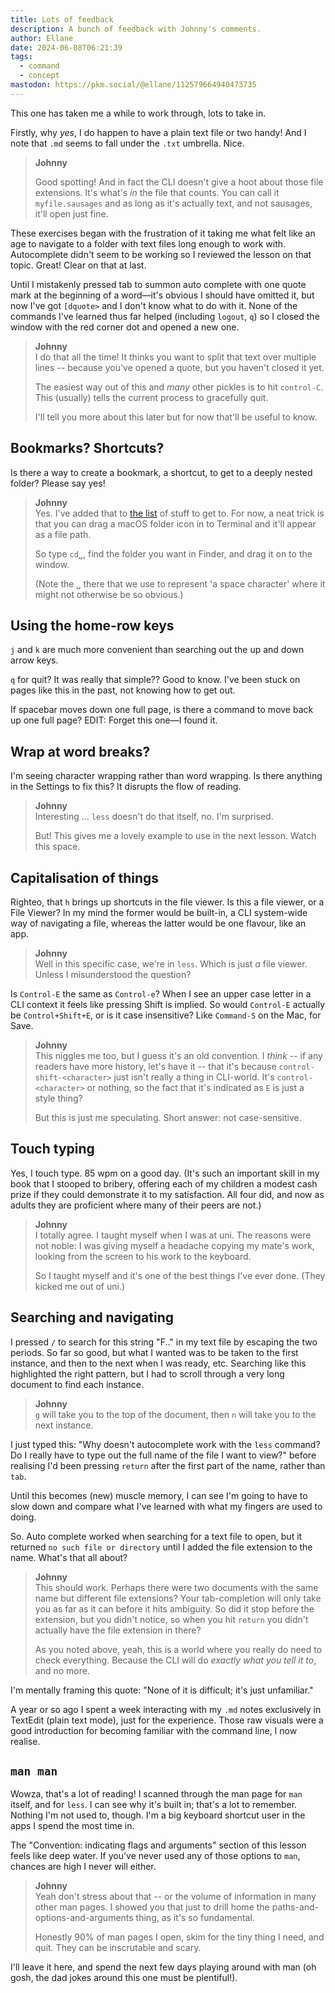 ```yaml
---
title: Lots of feedback
description: A bunch of feedback with Johnny's comments.
author: Ellane
date: 2024-06-08T06:21:39
tags:
  - command
  - concept
mastodon: https://pkm.social/@ellane/112579664940473735
---
```


This one has taken me a while to work through, lots to take in.

Firstly, why _yes_, I do happen to have a plain text file or two handy! And I note that `.md` seems to fall under the `.txt` umbrella. Nice.

> **Johnny**
>
> Good spotting! And in fact the CLI doesn't give a hoot about those file extensions. It's what's _in_ the file that counts. You can call it `myfile.sausages` and as long as it's actually text, and not sausages, it'll open just fine.

These exercises began with the frustration of it taking me what felt like an age to navigate to a folder with text files long enough to work with. Autocomplete didn't seem to be working so I reviewed the lesson on that topic. Great! Clear on that at last.

Until I mistakenly pressed tab to summon auto complete with one quote mark at the beginning of a word—it's obvious I should have omitted it, but now I've got `[dquote>` and I don't know what to do with it. None of the commands I've learned thus far helped (including `logout`, `q`) so I closed the window with the red corner dot and opened a new one.

> **Johnny**  
> I do that all the time! It thinks you want to split that text over multiple lines -- because you've opened a quote, but you haven't closed it yet.
>
> The easiest way out of this and _many_ other pickles is to hit `control-C`. This (usually) tells the current process to gracefully quit.
>
> I'll tell you more about this later but for now that'll be useful to know.

## Bookmarks? Shortcuts?

Is there a way to create a bookmark, a shortcut, to get to a deeply nested folder? Please say yes!

> **Johnny**  
> Yes. I've added that to [the list](/about/#later) of stuff to get to. For now, a neat trick is that you can drag a macOS folder icon in to Terminal and it'll appear as a file path.
>
> So type `cd␣`, find the folder you want in Finder, and drag it on to the window.
>
> (Note the `␣` there that we use to represent 'a space character' where it might not otherwise be so obvious.)

## Using the home-row keys

`j` and `k` are much more convenient than searching out the up and down arrow keys.

`q` for quit? It was really that simple?? Good to know. I've been stuck on pages like this in the past, not knowing how to get out.

If spacebar moves down one full page, is there a command to move back up one full page? EDIT: Forget this one—I found it.

## Wrap at word breaks?

I'm seeing character wrapping rather than word wrapping. Is there anything in the Settings to fix this? It disrupts the flow of reading.

> **Johnny**  
> Interesting ... `less` doesn't do that itself, no. I'm surprised.
>
> But! This gives me a lovely example to use in the next lesson. Watch this space.

## Capitalisation of things

Righteo, that `h` brings up shortcuts in the file viewer. Is this a file viewer, or a File Viewer? In my mind the former would be built-in, a CLI system-wide way of navigating a file, whereas the latter would be one flavour, like an app.

> **Johnny**  
> Well in this specific case, we're in `less`. Which is just _a_ file viewer. Unless I misunderstood the question?

Is `Control-E` the same as `Control-e`? When I see an upper case letter in a CLI context it feels like pressing Shift is implied. So would `Control-E` actually be `Control+Shift+E`, or is it case insensitive? Like `Command-S` on the Mac, for Save.

> **Johnny**  
> This niggles me too, but I guess it's an old convention. I _think_ -- if any readers have more history, let's have it -- that it's because `control-shift-<character>` just isn't really a thing in CLI-world. It's `control-<character>` or nothing, so the fact that it's indicated as `E` is just a style thing?
>
> But this is just me speculating. Short answer: not case-sensitive.

## Touch typing

Yes, I touch type. 85 wpm on a good day. (It's such an important skill in my book that I stooped to bribery, offering each of my children a modest cash prize if they could demonstrate it to my satisfaction. All four did, and now as adults they are proficient where many of their peers are not.)

> **Johnny**  
> I totally agree. I taught myself when I was at uni. The reasons were not noble: I was giving myself a headache copying my mate's work, looking from the screen to his work to the keyboard.
>
> So I taught myself and it's one of the best things I've ever done. (They kicked me out of uni.)

## Searching and navigating

I pressed `/` to search for this string "F.." in my text file by escaping the two periods. So far so good, but what I wanted was to be taken to the first instance, and then to the next when I was ready, etc. Searching like this highlighted the right pattern, but I had to scroll through a very long document to find each instance.

> **Johnny**  
> `g` will take you to the top of the document, then `n` will take you to the next instance.

I just typed this: "Why doesn't autocomplete work with the `less` command? Do I really have to type out the full name of the file I want to view?" before realising I'd been pressing `return` after the first part of the name, rather than `tab`.

Until this becomes (new) muscle memory, I can see I'm going to have to slow down and compare what I've learned with what my fingers are used to doing.

So. Auto complete worked when searching for a text file to open, but it returned `no such file or directory` until I added the file extension to the name. What's that all about?

> **Johnny**  
> This should work. Perhaps there were two documents with the same name but different file extensions? Your tab-completion will only take you as far as it can before it hits ambiguity. So did it stop before the extension, but you didn't notice, so when you hit `return` you didn't actually have the file extension in there?
>
> As you noted above, yeah, this is a world where you really do need to check everything. Because the CLI will do _exactly what you tell it to_, and no more.

I'm mentally framing this quote: "None of it is difficult; it's just unfamiliar."

A year or so ago I spent a week interacting with my `.md` notes exclusively in TextEdit (plain text mode), just for the experience. Those raw visuals were a good introduction for becoming familiar with the command line, I now realise.

## `man man`

Wowza, that's a lot of reading! I scanned through the man page for `man` itself, and for `less`. I can see why it's built in; that's a lot to remember. Nothing I'm not used to, though. I'm a big keyboard shortcut user in the apps I spend the most time in.

The "Convention: indicating flags and arguments" section of this lesson feels like deep water. If you've never used any of those options to `man`, chances are high I never will either.

> **Johnny**  
> Yeah don't stress about that -- or the volume of information in many other man pages. I showed you that just to drill home the paths-and-options-and-arguments thing, as it's so fundamental.
>
> Honestly 90% of man pages I open, skim for the tiny thing I need, and quit. They can be inscrutable and scary.

I'll leave it here, and spend the next few days playing around with man (oh gosh, the dad jokes around this one must be plentiful!).
